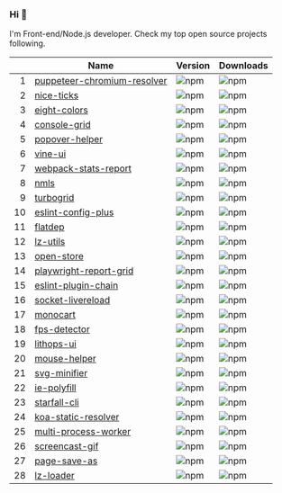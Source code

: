 ### Hi 👋

I'm Front-end/Node.js developer. Check my top open source projects following.

|  |Name                            |Version|Downloads
|-:|--------------------------------|-------|--------
| 1|[puppeteer-chromium-resolver](https://github.com/cenfun/puppeteer-chromium-resolver)|![npm](https://img.shields.io/npm/v/puppeteer-chromium-resolver) |![npm](https://img.shields.io/npm/dw/puppeteer-chromium-resolver)
| 2|[nice-ticks](https://github.com/cenfun/nice-ticks)|![npm](https://img.shields.io/npm/v/nice-ticks) |![npm](https://img.shields.io/npm/dw/nice-ticks)
| 3|[eight-colors](https://github.com/cenfun/eight-colors)|![npm](https://img.shields.io/npm/v/eight-colors) |![npm](https://img.shields.io/npm/dw/eight-colors)
| 4|[console-grid](https://github.com/cenfun/console-grid)|![npm](https://img.shields.io/npm/v/console-grid) |![npm](https://img.shields.io/npm/dw/console-grid)
| 5|[popover-helper](https://github.com/cenfun/popover-helper)|![npm](https://img.shields.io/npm/v/popover-helper) |![npm](https://img.shields.io/npm/dw/popover-helper)
| 6|[vine-ui](https://github.com/cenfun/vine-ui)|![npm](https://img.shields.io/npm/v/vine-ui) |![npm](https://img.shields.io/npm/dw/vine-ui)
| 7|[webpack-stats-report](https://github.com/cenfun/webpack-stats-report)|![npm](https://img.shields.io/npm/v/webpack-stats-report) |![npm](https://img.shields.io/npm/dw/webpack-stats-report)
| 8|[nmls](https://github.com/cenfun/nmls)|![npm](https://img.shields.io/npm/v/nmls) |![npm](https://img.shields.io/npm/dw/nmls)
| 9|[turbogrid](https://github.com/cenfun/turbogrid)|![npm](https://img.shields.io/npm/v/turbogrid) |![npm](https://img.shields.io/npm/dw/turbogrid)
|10|[eslint-config-plus](https://github.com/cenfun/eslint-config-plus)|![npm](https://img.shields.io/npm/v/eslint-config-plus) |![npm](https://img.shields.io/npm/dw/eslint-config-plus)
|11|[flatdep](https://github.com/cenfun/flatdep)|![npm](https://img.shields.io/npm/v/flatdep) |![npm](https://img.shields.io/npm/dw/flatdep)
|12|[lz-utils](https://github.com/cenfun/lz-utils)|![npm](https://img.shields.io/npm/v/lz-utils) |![npm](https://img.shields.io/npm/dw/lz-utils)
|13|[open-store](https://github.com/cenfun/open-store)|![npm](https://img.shields.io/npm/v/open-store) |![npm](https://img.shields.io/npm/dw/open-store)
|14|[playwright-report-grid](https://github.com/cenfun/playwright-report-grid)|![npm](https://img.shields.io/npm/v/playwright-report-grid) |![npm](https://img.shields.io/npm/dw/playwright-report-grid)
|15|[eslint-plugin-chain](https://github.com/cenfun/eslint-plugin-chain)|![npm](https://img.shields.io/npm/v/eslint-plugin-chain) |![npm](https://img.shields.io/npm/dw/eslint-plugin-chain)
|16|[socket-livereload](https://github.com/cenfun/socket-livereload)|![npm](https://img.shields.io/npm/v/socket-livereload) |![npm](https://img.shields.io/npm/dw/socket-livereload)
|17|[monocart](https://github.com/cenfun/monocart)|![npm](https://img.shields.io/npm/v/monocart) |![npm](https://img.shields.io/npm/dw/monocart)
|18|[fps-detector](https://github.com/cenfun/fps-detector)|![npm](https://img.shields.io/npm/v/fps-detector) |![npm](https://img.shields.io/npm/dw/fps-detector)
|19|[lithops-ui](https://github.com/cenfun/lithops-ui)|![npm](https://img.shields.io/npm/v/lithops-ui) |![npm](https://img.shields.io/npm/dw/lithops-ui)
|20|[mouse-helper](https://github.com/cenfun/mouse-helper)|![npm](https://img.shields.io/npm/v/mouse-helper) |![npm](https://img.shields.io/npm/dw/mouse-helper)
|21|[svg-minifier](https://github.com/cenfun/svg-minifier)|![npm](https://img.shields.io/npm/v/svg-minifier) |![npm](https://img.shields.io/npm/dw/svg-minifier)
|22|[ie-polyfill](https://github.com/cenfun/ie-polyfill)|![npm](https://img.shields.io/npm/v/ie-polyfill) |![npm](https://img.shields.io/npm/dw/ie-polyfill)
|23|[starfall-cli](https://github.com/cenfun/starfall-cli)|![npm](https://img.shields.io/npm/v/starfall-cli) |![npm](https://img.shields.io/npm/dw/starfall-cli)
|24|[koa-static-resolver](https://github.com/cenfun/koa-static-resolver)|![npm](https://img.shields.io/npm/v/koa-static-resolver) |![npm](https://img.shields.io/npm/dw/koa-static-resolver)
|25|[multi-process-worker](https://github.com/cenfun/multi-process-worker)|![npm](https://img.shields.io/npm/v/multi-process-worker) |![npm](https://img.shields.io/npm/dw/multi-process-worker)
|26|[screencast-gif](https://github.com/cenfun/screencast-gif)|![npm](https://img.shields.io/npm/v/screencast-gif) |![npm](https://img.shields.io/npm/dw/screencast-gif)
|27|[page-save-as](https://github.com/cenfun/page-save-as)|![npm](https://img.shields.io/npm/v/page-save-as) |![npm](https://img.shields.io/npm/dw/page-save-as)
|28|[lz-loader](https://github.com/cenfun/lz-loader)|![npm](https://img.shields.io/npm/v/lz-loader) |![npm](https://img.shields.io/npm/dw/lz-loader)